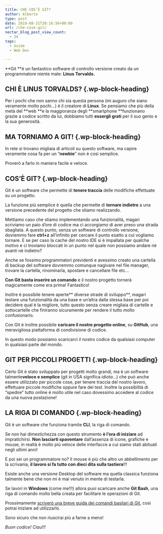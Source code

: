 ```yaml
---
title: CHE COS’È GIT?
author: Alberto
type: post
date: 2019-08-31T20:16:56+00:00
url: /che-cose-git/
nectar_blog_post_view_count:
  - 34
tags:
  - Guide
  - Web Dev

---
```

**Git&nbsp;**è un fantastico software di controllo versione creato da un programmatore niente male:&nbsp;**Linus Torvalds.**

## CHI È LINUS TORVALDS? {.wp-block-heading}

Per i pochi che non sanno chi sia questa persona (mi auguro che siano veramente molto pochi…) è il creatore di&nbsp;**Linux**. Se pensiamo che più della metà del&nbsp;**web&nbsp;**e la maggioranza degli&nbsp;**smartphone&nbsp;**funzionano grazie a codice scritto da lui, dobbiamo tutti&nbsp;**essergli grati**&nbsp;per il suo genio e la sua generosità.

## MA TORNIAMO A GIT! {.wp-block-heading}

In rete si trovano migliaia di articoli su questo software, ma capire veramente cosa fa per un “**newbie**” non è così semplice.

Proverò a farlo in maniera facile e veloce.

## COS’È GIT? {.wp-block-heading}

Git è un software che permette di&nbsp;**tenere traccia**&nbsp;delle modifiche effettuate su un progetto.

La funzione più semplice è quella che permette di&nbsp;**tornare indietro**&nbsp;a una versione precedente del progetto che stiamo realizzando.

Mettiamo caso che stiamo implementando una funzionalità, magari scriviamo un paio d’ore di codice ma ci accorgiamo di aver preso una strada sbagliata. A questo punto, senza un software di controllo versione, dovremmo fare&nbsp;**ctrl+z**&nbsp;all’infinito per cercare il punto esatto a cui vogliamo tornare. E se per caso la cache del nostro IDE si è impallata per qualche motivo e ci troviamo bloccati in un punto nel quale non possiamo andare nè avanti nè indietro?

Anche se fossimo programmatori previdenti e avessimo creato una cartella di backup del software dovremmo comunque nagivare nel file manager, trovare la cartella, rinominarla, spostare e cancellare file etc…

**Con Git basta inserire un comando**&nbsp;e il nostro progetto tornerà magicamente come era prima! Fantastico!

Inoltre è possibile tenere aperte**&nbsp;diverse strade di sviluppo**, magari testare una funzionalità da una base e un’altra dalla stessa base per poi decidere qual è la migliore, tutto questo senza creare migliaia di cartelle e sottocartelle che finiranno sicuramente per rendere il tutto molto confusionario.

Con Git è inoltre possibile&nbsp;**caricare il nostro progetto online**, su&nbsp;**GitHub**, una meravigliosa piattaforma di condivisione di codice.

In questo modo possiamo scaricarci il nostro codice da qualsiasi computer in qualsiasi parte del mondo.

## GIT PER PICCOLI PROGETTI {.wp-block-heading}

Certo Git è stato sviluppato per progetti molto grandi, ma è un software talmente**veloce e semplice**&nbsp;(git in USA significa&nbsp;_idiota_…) che può anche essere utilizzato per piccole cose, per tenere traccia del nostro lavoro, effettuare piccole modifiche oppure fare dei test. Inoltre la possibilità di “spedire” tutto online è molto utile nel caso dovessimo accedere al codice da una nuova postazione!

## LA RIGA DI COMANDO {.wp-block-heading}

Git è un software che funziona tramite&nbsp;**CLI**, la riga di comando.

Se non hai dimestichezza con questo strumento&nbsp;**è l’ora di iniziare**&nbsp;ad impratichirsi.&nbsp;**Non lasciarti spaventare**&nbsp;dall’assenza di icone, grafiche e mouse, in realtà è molto più veloce delle interfacce a cui siamo stati abituati negli utlimi anni!

E poi sei un programmatore no? Il mouse è più che altro un abbellimento per la scrivania,&nbsp;**il lavoro si fa tutto con dieci dita sulla tastiera**!!!

Esiste anche una versione Desktop del software ma quella classica funziona talmente bene che non mi è mai venuto in mente di testarla.

Se lavori in&nbsp;**Windows&nbsp;**(come me!!!) allora puoi scaricare anche&nbsp;**Git Bash**, una riga di comando molto bella creata per facilitare le operazioni di Git.

Prossimamente [scriverò una breve guida dei comandi basilari di Git][1], così potrai iniziare ad utilizzarlo.

Sono sicuro che non riuscirai più a farne a meno!

_Buon codice! Ciau!!!_

 [1]: https://albertoreineri.it/guide/come-usare-git/